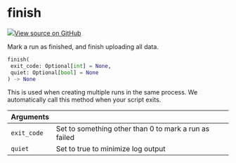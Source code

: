 # finish



[![](https://www.tensorflow.org/images/GitHub-Mark-32px.png)View source on GitHub](https://www.github.com/wandb/client/tree/9f1a662d681e96387ebf650900aef8f19703b575/wandb/sdk/wandb_run.py#L3658-L3669)



Mark a run as finished, and finish uploading all data.

```python
finish(
 exit_code: Optional[int] = None,
 quiet: Optional[bool] = None
) -> None
```




This is used when creating multiple runs in the same process.
We automatically call this method when your script exits.

| Arguments | |
| :--- | :--- |
| `exit_code` | Set to something other than 0 to mark a run as failed |
| `quiet` | Set to true to minimize log output |

